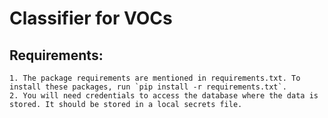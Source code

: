 # Classifier for VOCs

## Requirements: 
    1. The package requirements are mentioned in requirements.txt. To install these packages, run `pip install -r requirements.txt`.
    2. You will need credentials to access the database where the data is stored. It should be stored in a local secrets file. 

